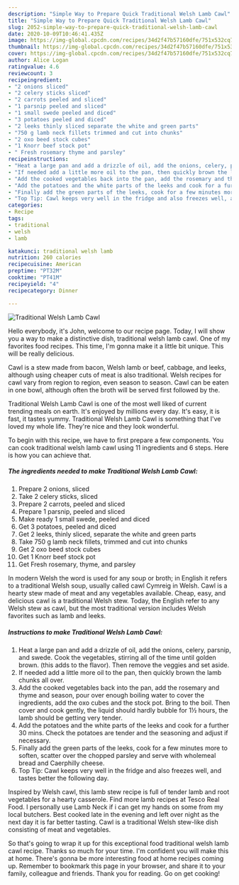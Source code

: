```yaml
---
description: "Simple Way to Prepare Quick Traditional Welsh Lamb Cawl"
title: "Simple Way to Prepare Quick Traditional Welsh Lamb Cawl"
slug: 2052-simple-way-to-prepare-quick-traditional-welsh-lamb-cawl
date: 2020-10-09T10:46:41.435Z
image: https://img-global.cpcdn.com/recipes/34d2f47b57160dfe/751x532cq70/traditional-welsh-lamb-cawl-recipe-main-photo.jpg
thumbnail: https://img-global.cpcdn.com/recipes/34d2f47b57160dfe/751x532cq70/traditional-welsh-lamb-cawl-recipe-main-photo.jpg
cover: https://img-global.cpcdn.com/recipes/34d2f47b57160dfe/751x532cq70/traditional-welsh-lamb-cawl-recipe-main-photo.jpg
author: Alice Logan
ratingvalue: 4.6
reviewcount: 3
recipeingredient:
- "2 onions sliced"
- "2 celery sticks sliced"
- "2 carrots peeled and sliced"
- "1 parsnip peeled and sliced"
- "1 small swede peeled and diced"
- "3 potatoes peeled and diced"
- "2 leeks thinly sliced separate the white and green parts"
- "750 g lamb neck fillets trimmed and cut into chunks"
- "2 oxo beed stock cubes"
- "1 Knorr beef stock pot"
- " Fresh rosemary thyme and parsley"
recipeinstructions:
- "Heat a large pan and add a drizzle of oil, add the onions, celery, parsnip, and swede. Cook the vegetables, stirring all of the time until golden brown. (this adds to the flavor). Then remove the veggies and set aside."
- "If needed add a little more oil to the pan, then quickly brown the lamb chunks all over."
- "Add the cooked vegetables back into the pan, add the rosemary and thyme and season, pour over enough boiling water to cover the ingredients, add the oxo cubes and the stock pot. Bring to the boil. Then cover and cook gently, the liquid should hardly bubble for 1½ hours, the lamb should be getting very tender."
- "Add the potatoes and the white parts of the leeks and cook for a further 30 mins. Check the potatoes are tender and the seasoning and adjust if necessary."
- "Finally add the green parts of the leeks, cook for a few minutes more to soften, scatter over the chopped parsley and serve with wholemeal bread and Caerphilly cheese."
- "Top Tip: Cawl keeps very well in the fridge and also freezes well, and tastes better the following day."
categories:
- Recipe
tags:
- traditional
- welsh
- lamb

katakunci: traditional welsh lamb 
nutrition: 260 calories
recipecuisine: American
preptime: "PT32M"
cooktime: "PT41M"
recipeyield: "4"
recipecategory: Dinner

---
```



![Traditional Welsh Lamb Cawl](https://img-global.cpcdn.com/recipes/34d2f47b57160dfe/751x532cq70/traditional-welsh-lamb-cawl-recipe-main-photo.jpg)

Hello everybody, it's John, welcome to our recipe page. Today, I will show you a way to make a distinctive dish, traditional welsh lamb cawl. One of my favorites food recipes. This time, I'm gonna make it a little bit unique. This will be really delicious.

Cawl is a stew made from bacon, Welsh lamb or beef, cabbage, and leeks, although using cheaper cuts of meat is also traditional. Welsh recipes for cawl vary from region to region, even season to season. Cawl can be eaten in one bowl, although often the broth will be served first followed by the.

Traditional Welsh Lamb Cawl is one of the most well liked of current trending meals on earth. It's enjoyed by millions every day. It's easy, it is fast, it tastes yummy. Traditional Welsh Lamb Cawl is something that I've loved my whole life. They're nice and they look wonderful.


To begin with this recipe, we have to first prepare a few components. You can cook traditional welsh lamb cawl using 11 ingredients and 6 steps. Here is how you can achieve that.

<!--inarticleads1-->

##### The ingredients needed to make Traditional Welsh Lamb Cawl:

1. Prepare 2 onions, sliced
1. Take 2 celery sticks, sliced
1. Prepare 2 carrots, peeled and sliced
1. Prepare 1 parsnip, peeled and sliced
1. Make ready 1 small swede, peeled and diced
1. Get 3 potatoes, peeled and diced
1. Get 2 leeks, thinly sliced, separate the white and green parts
1. Take 750 g lamb neck fillets, trimmed and cut into chunks
1. Get 2 oxo beed stock cubes
1. Get 1 Knorr beef stock pot
1. Get  Fresh rosemary, thyme, and parsley


In modern Welsh the word is used for any soup or broth; in English it refers to a traditional Welsh soup, usually called cawl Cymreig in Welsh. Cawl is a hearty stew made of meat and any vegetables available. Cheap, easy, and delicious cawl is a traditional Welsh stew. Today, the English refer to any Welsh stew as cawl, but the most traditional version includes Welsh favorites such as lamb and leeks. 

<!--inarticleads2-->

##### Instructions to make Traditional Welsh Lamb Cawl:

1. Heat a large pan and add a drizzle of oil, add the onions, celery, parsnip, and swede. Cook the vegetables, stirring all of the time until golden brown. (this adds to the flavor). Then remove the veggies and set aside.
1. If needed add a little more oil to the pan, then quickly brown the lamb chunks all over.
1. Add the cooked vegetables back into the pan, add the rosemary and thyme and season, pour over enough boiling water to cover the ingredients, add the oxo cubes and the stock pot. Bring to the boil. Then cover and cook gently, the liquid should hardly bubble for 1½ hours, the lamb should be getting very tender.
1. Add the potatoes and the white parts of the leeks and cook for a further 30 mins. Check the potatoes are tender and the seasoning and adjust if necessary.
1. Finally add the green parts of the leeks, cook for a few minutes more to soften, scatter over the chopped parsley and serve with wholemeal bread and Caerphilly cheese.
1. Top Tip: Cawl keeps very well in the fridge and also freezes well, and tastes better the following day.


Inspired by Welsh cawl, this lamb stew recipe is full of tender lamb and root vegetables for a hearty casserole. Find more lamb recipes at Tesco Real Food. I personally use Lamb Neck if i can get my hands on some from my local butchers. Best cooked late in the evening and left over night as the next day it is far better tasting. Cawl is a traditional Welsh stew-like dish consisting of meat and vegetables. 

So that's going to wrap it up for this exceptional food traditional welsh lamb cawl recipe. Thanks so much for your time. I'm confident you will make this at home. There's gonna be more interesting food at home recipes coming up. Remember to bookmark this page in your browser, and share it to your family, colleague and friends. Thank you for reading. Go on get cooking!
